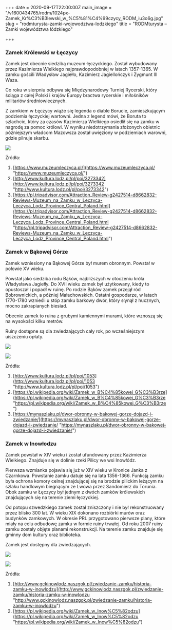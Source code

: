 +++
date = 2020-09-17T22:00:00Z
main_image = "/v1600434765/rodm/1024px-Zamek_Kr%C3%B3lewski_w_%C5%81%C4%99czycy_RODM_iu3o6g.jpg"
slug = "rodmturysta-zamki-wojewodztwa-lodzkiego"
title = "RODMturysta – Zamki województwa łódzkiego"

+++
### **Zamek Królewski w Łęczycy**

Zamek jest obecnie siedzibą muzeum łęczyckiego. Został wybudowany przez Kazimierza Wielkiego najprawdopodobniej w latach 1357-1365. W zamku gościli Władysław Jagiełło, Kazimierz Jagiellończyk i Zygmunt III Waza.

Co roku w sierpniu odbywa się Międzynarodowy Turniej Rycerski, który ściąga z całej Polski i krajów Europy bractwa rycerskie i miłośników militariów średniowiecznych.

Z zamkiem w Łęczycy wiąże się legenda o diable Borucie, zamieszkującym podziemia łęczyckiej wartowni. Jedna z legend mówi, że Boruta to szlachcic, który za czasów Kazimierza Wielkiego osiedlił się na zamku w nagrodę za pomoc królowi. W wyniku niedotrzymania złożonych obietnic późniejszym władcom Mazowsza został uwięziony w podziemiach warowni, gdzie pilnuje skarbu.

![](https://res.cloudinary.com/inspro/image/upload/v1600434863/rodm/leczyca6_qgwily.jpg)

Źródła:

1. [https://www.muzeumleczyca.pl/](https://www.muzeumleczyca.pl/ "https://www.muzeumleczyca.pl/")
2. [http://www.kultura.lodz.pl/pl/poi/3273342](http://www.kultura.lodz.pl/pl/poi/3273342 "http://www.kultura.lodz.pl/pl/poi/3273342")
3. [https://pl.tripadvisor.com/Attraction_Review-g2427514-d8662832-Reviews-Muzeum_na_Zamku_w_Leczyca-Leczyca_Lodz_Province_Central_Poland.html](https://pl.tripadvisor.com/Attraction_Review-g2427514-d8662832-Reviews-Muzeum_na_Zamku_w_Leczyca-Leczyca_Lodz_Province_Central_Poland.html "https://pl.tripadvisor.com/Attraction_Review-g2427514-d8662832-Reviews-Muzeum_na_Zamku_w_Leczyca-Leczyca_Lodz_Province_Central_Poland.html")

### **Zamek w Bąkowej Górze**

Zamek wzniesiony na Bąkowej Górze był murem obronnym. Powstał w połowie XV wieku.

Powstał jako siedziba rodu Bąków, najbliższych w otoczeniu króla Władysława Jagiełły. Do XVII wieku zamek był użytkowany, kiedy to opustoszał i popadł w ruinę. Po rodzie Bąków zamek przejął ród Bobrownickich, a później Małachowskich. Ostatni gospodarze, w latach 1770-1780 wznieśli u stóp zamku barkowy dwór, który słynął z hucznych, mocno zakrapianych biesiad.

Obecnie zamek to ruina z grubymi kamiennymi murami, które wznoszą się na wysokości kilku metrów.

Ruiny dostępne są dla zwiedzających cały rok, po wcześniejszym uiszczeniu opłaty.

![](https://res.cloudinary.com/inspro/image/upload/v1600434932/rodm/dwor-obronny-w-bakowej-gorze_o5zhqt.jpg)

![](https://res.cloudinary.com/inspro/image/upload/v1600434979/rodm/1280px-Ruiny_zamku_w_B%C4%85kowej_G%C3%B3rze_oitnaw.jpg)

Źródła:

1. [http://www.kultura.lodz.pl/pl/poi/1053](http://www.kultura.lodz.pl/pl/poi/1053 "http://www.kultura.lodz.pl/pl/poi/1053")
2. [https://pl.wikipedia.org/wiki/Zamek_w_B%C4%85kowej_G%C3%B3rze](https://pl.wikipedia.org/wiki/Zamek_w_B%C4%85kowej_G%C3%B3rze "https://pl.wikipedia.org/wiki/Zamek_w_B%C4%85kowej_G%C3%B3rze")
3. [https://mynaszlaku.pl/dwor-obronny-w-bakowej-gorze-dojazd-i-zwiedzanie/](https://mynaszlaku.pl/dwor-obronny-w-bakowej-gorze-dojazd-i-zwiedzanie/ "https://mynaszlaku.pl/dwor-obronny-w-bakowej-gorze-dojazd-i-zwiedzanie/")

### **Zamek w Inowłodzu**

Zamek powstał w XIV wieku i został ufundowany przez Kazimierza Wielkiego. Znajduje się w dolinie rzeki Pilicy we wsi Inowłódz.

Pierwsza wzmianka pojawia się już w XIV wieku w Kronice Janka z Czarnkowa. Powstanie zamku datuje się na lata 1356-1366. Funkcją zamku była ochrona komory celnej znajdującej się na brodzie pilickim leżącym na szlaku handlowym biegnącym ze Lwowa przez Sandomierz do Torunia. Obok zamku w Łęczycy był jednym z dwóch zamków królewskich znajdujących się na terenie ziemi łęczyckiej.

Od potopu szwedzkiego zamek został zniszczony i nie był rekonstruowany przez blisko 300 lat. W wieku XIX dokonano rozbiórki murów oraz budynków zamkowych. W okresie PRL przygotowano pierwsze plany, które miały na celu odbudowę zamku w formie ruiny trwałej. Od roku 2007 ruiny zamku zostały objęte planami rekonstrukcji. Na terenie zamku znajduje się gminny dom kultury oraz biblioteka.

Zamek jest dostępny dla zwiedzających.

![](https://res.cloudinary.com/inspro/image/upload/v1600435146/rodm/1280px-Kr%C3%B3lewskim_szlakiem_t0gqw3.jpg)

![](https://res.cloudinary.com/inspro/image/upload/v1600435170/rodm/Inowlodz_zamek18_bltgnq.jpg)

Źródła:

1. [http://www.gckinowlodz.naszgok.pl/zwiedzanie-zamku/historia-zamku-w-inowlodzu](http://www.gckinowlodz.naszgok.pl/zwiedzanie-zamku/historia-zamku-w-inowlodzu "http://www.gckinowlodz.naszgok.pl/zwiedzanie-zamku/historia-zamku-w-inowlodzu")
2. [https://pl.wikipedia.org/wiki/Zamek_w_Inow%C5%82odzu](https://pl.wikipedia.org/wiki/Zamek_w_Inow%C5%82odzu "https://pl.wikipedia.org/wiki/Zamek_w_Inow%C5%82odzu")